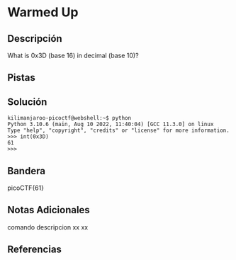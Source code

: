 # Warmed Up

## Descripción
What is 0x3D (base 16) in decimal (base 10)?
## Pistas

## Solución
```
kilimanjaroo-picoctf@webshell:~$ python
Python 3.10.6 (main, Aug 10 2022, 11:40:04) [GCC 11.3.0] on linux
Type "help", "copyright", "credits" or "license" for more information.
>>> int(0x3D)
61
>>>
```
## Bandera
picoCTF{61}

## Notas Adicionales 
comando          descripcion
 xx                              xx
## Referencias